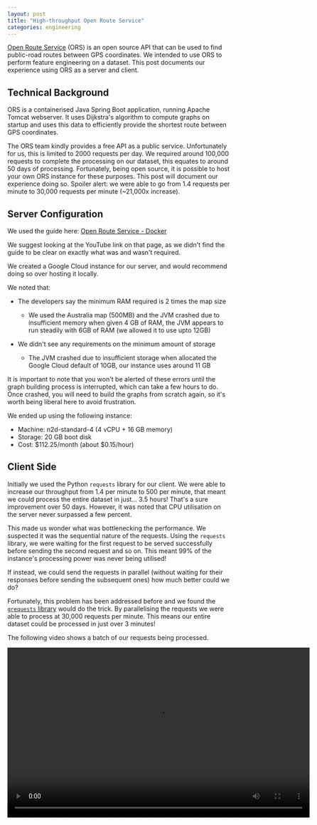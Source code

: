 ```yaml
---
layout: post
title: "High-throughput Open Route Service"
categories: engineering
---
```


[Open Route Service](https://openrouteservice.org/) (ORS) is an open source API that can be used to find public-road routes between GPS coordinates. We intended to use ORS to perform feature engineering on a dataset. This post documents our experience using ORS as a server and client.

## Technical Background

ORS is a containerised Java Spring Boot application, running Apache Tomcat webserver. It uses Dijkstra's algorithm to compute graphs on startup and uses this data to efficiently provide the shortest route between GPS coordinates.

The ORS team kindly provides a free API as a public service. Unfortunately for us, this is limited to 2000 requests per day. We required around 100,000 requests to complete the processing on our dataset, this equates to around 50 days of processing. Fortunately, being open source, it is possible to host your own ORS instance for these purposes. This post will document our experience doing so. Spoiler alert: we were able to go from 1.4 requests per minute to 30,000 requests per minute (~21,000x increase).

## Server Configuration

We used the guide here: [Open Route Service - Docker](https://giscience.github.io/openrouteservice/installation/Running-with-Docker.html)

We suggest looking at the YouTube link on that page, as we didn't find the guide to be clear on exactly what was and wasn't required.

We created a Google Cloud instance for our server, and would recommend doing so over hosting it locally.

We noted that:

- The developers say the minimum RAM required is 2 times the map size
    - We used the Australia map (500MB) and the JVM crashed due to insufficient memory when given 4 GB of RAM, the JVM appears to run steadily with 6GB of RAM (we allowed it to use upto 12GB)

- We didn't see any requirements on the minimum amount of storage
    - The JVM crashed due to insufficient storage when allocated the Google Cloud default of 10GB, our instance uses around 11 GB

It is important to note that you won't be alerted of these errors until the graph building process is interrupted, which can take a few hours to do. Once crashed, you will need to build the graphs from scratch again, so it's worth being liberal here to avoid frustration.

We ended up using the following instance:
- Machine: n2d-standard-4 (4 vCPU + 16 GB memory)
- Storage: 20 GB boot disk
- Cost: $112.25/month (about $0.15/hour)


## Client Side

Initially we used the Python `requests` library for our client. We were able to increase our throughput from 1.4 per minute to 500 per minute, that meant we could process the entire dataset in just... 3.5 hours! That's a sure improvement over 50 days. However, it was noted that CPU utilisation on the server never surpassed a few percent.

This made us wonder what was bottlenecking the performance. We suspected it was the sequential nature of the requests. Using the `requests` library, we were waiting for the first request to be served successfully before sending the second request and so on. This meant 99% of the instance's processing power was never being utilised!

If instead, we could send the requests in parallel (without waiting for their responses before sending the subsequent ones) how much better could we do?

Fortunately, this problem has been addressed before and we found the [`grequests` library](https://github.com/spyoungtech/grequests) would do the trick. By parallelising the requests we were able to process at 30,000 requests per minute. This means our entire dataset could be processed in just over 3 minutes!

The following video shows a batch of our requests being processed.

<video width="680" height="382" controls>
    <source src="{{ site.baseurl }}/assets/parallel-reqs.mp4" type="video/mp4">
</video>

